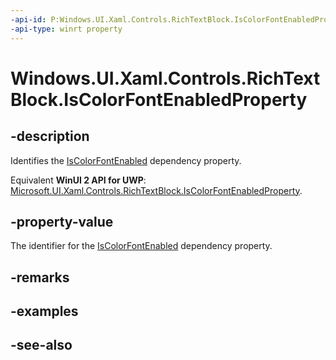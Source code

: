 ```yaml
---
-api-id: P:Windows.UI.Xaml.Controls.RichTextBlock.IsColorFontEnabledProperty
-api-type: winrt property
---
```


<!-- Property syntax
public Windows.UI.Xaml.DependencyProperty IsColorFontEnabledProperty { get; }
-->

# Windows.UI.Xaml.Controls.RichTextBlock.IsColorFontEnabledProperty

## -description
Identifies the [IsColorFontEnabled](richtextblock_iscolorfontenabled.md) dependency property.

Equivalent **WinUI 2 API for UWP**: [Microsoft.UI.Xaml.Controls.RichTextBlock.IsColorFontEnabledProperty](/windows/winui/api/microsoft.ui.xaml.controls.richtextblock.iscolorfontenabledproperty).

## -property-value
The identifier for the [IsColorFontEnabled](richtextblock_iscolorfontenabled.md) dependency property.

## -remarks

## -examples

## -see-also
